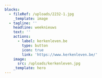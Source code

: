 ```yaml
---
blocks:
  - fileRef: /uploads/2232-1.jpg
    _template: image
  - tagline: ''
    headline: weeknieuws
    text: ''
    actions:
      - label: kerkenleven.be
        type: button
        icon: true
        link: 'https://www.kerkenleven.be/'
    image:
      src: /uploads/kerkenleven.jpg
    _template: hero
---
```


